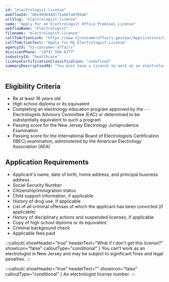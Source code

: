 ```yaml
---
id: "electrologist-license"
webflowId: "66e9d9648d1f1a667a8f04ab"
urlSlug: "electrologist-license"
name: "Apply for an Electrologist Office Premises License"
webflowName: "Electrologist"
filename: "electrologist-license"
callToActionLink: "https://www.njconsumeraffairs.gov/eac/Applications/Application-for-Licensure-as-an-Electrologist.pdf"
callToActionText: "Apply for My Electrologist License"
agencyId: "nj-consumer-affairs"
divisionPhone: "(973) 504-6377"
industryId: "healthcare"
licenseCertificationClassification: "undefined"
summaryDescriptionMd: "You must have a license to work as an electrologist in New Jersey."
---
```


## Eligibility Criteria

- Be at least 18 years old
- High school diploma or its equivalent
- Completing an electrology education program approved by the - - Electrologists Advisory Committee (EAC) or determined to be substantially equivalent to such a program
- Passing score for the New Jersey Electrology Jurisprudence Examination
- Passing score for the International Board of Electrologists Certification (IBEC) examination, administered by the American Electrology Association (AEA)

## Application Requirements

- Applicant's name, date of birth, home address, and principal business address
- Social Security Number
- Citizenship/immigration status
- Child support information, if applicable
- History of drug use, if applicable
- List of all criminal offenses of which the applicant has been convicted (if applicable)
- History of disciplinary actions and suspended licenses, if applicable
- Copy of high school diploma or its equivalent
- Criminal background check
- Applicable fees paid

:::callout{ showHeader="true" headerText="What if I don't get this license?" showIcon="false" calloutType="conditional" }
You can't work as an electrologist in New Jersey and may be subject to significant fines and legal penalties.
:::

:::callout{ showHeader="true" headerText="" showIcon="false" calloutType="conditional" }
An electrologist license number.
:::
